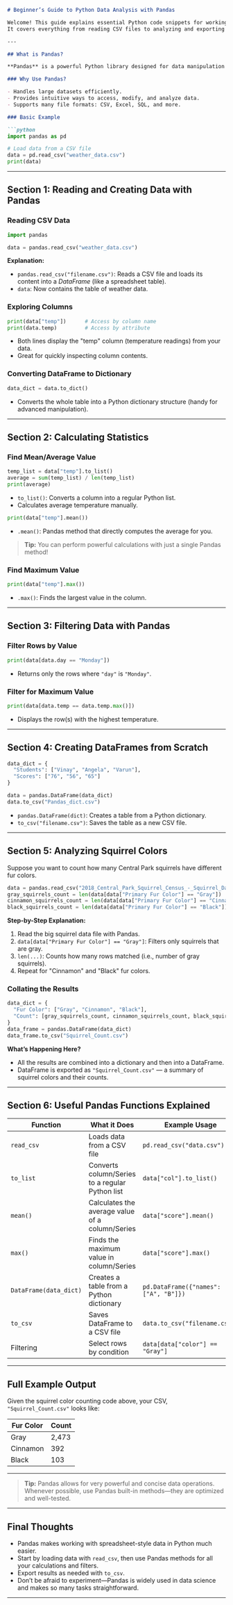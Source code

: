 
````markdown
# Beginner’s Guide to Python Data Analysis with Pandas

Welcome! This guide explains essential Python code snippets for working with tabular data using [Pandas](https://pandas.pydata.org/).
It covers everything from reading CSV files to analyzing and exporting data, with detailed comments at each step so even absolute beginners can follow along.

---

## What is Pandas?

**Pandas** is a powerful Python library designed for data manipulation and analysis. It simplifies tasks like reading and writing spreadsheet data, calculating statistics, filtering information, and more.

### Why Use Pandas?

- Handles large datasets efficiently.
- Provides intuitive ways to access, modify, and analyze data.
- Supports many file formats: CSV, Excel, SQL, and more.

### Basic Example

```python
import pandas as pd

# Load data from a CSV file
data = pd.read_csv("weather_data.csv")
print(data)
````

---

## Section 1: Reading and Creating Data with Pandas

### Reading CSV Data

```python
import pandas

data = pandas.read_csv("weather_data.csv")
```

**Explanation:**

* `pandas.read_csv("filename.csv")`: Reads a CSV file and loads its content into a *DataFrame* (like a spreadsheet table).
* `data`: Now contains the table of weather data.

### Exploring Columns

```python
print(data["temp"])      # Access by column name
print(data.temp)         # Access by attribute
```

* Both lines display the "temp" column (temperature readings) from your data.
* Great for quickly inspecting column contents.

### Converting DataFrame to Dictionary

```python
data_dict = data.to_dict()
```

* Converts the whole table into a Python dictionary structure (handy for advanced manipulation).

---

## Section 2: Calculating Statistics

### Find Mean/Average Value

```python
temp_list = data["temp"].to_list()
average = sum(temp_list) / len(temp_list)
print(average)
```

* `to_list()`: Converts a column into a regular Python list.
* Calculates average temperature manually.

```python
print(data["temp"].mean())
```

* `.mean()`: Pandas method that directly computes the average for you.

> **Tip:** You can perform powerful calculations with just a single Pandas method!

### Find Maximum Value

```python
print(data["temp"].max())
```

* `.max()`: Finds the largest value in the column.

---

## Section 3: Filtering Data with Pandas

### Filter Rows by Value

```python
print(data[data.day == "Monday"])
```

* Returns only the rows where `"day"` is `"Monday"`.

### Filter for Maximum Value

```python
print(data[data.temp == data.temp.max()])
```

* Displays the row(s) with the highest temperature.

---

## Section 4: Creating DataFrames from Scratch

```python
data_dict = {
  "Students": ["Vinay", "Angela", "Varun"],
  "Scores": ["76", "56", "65"]
}

data = pandas.DataFrame(data_dict)
data.to_csv("Pandas_dict.csv")
```

* `pandas.DataFrame(dict)`: Creates a table from a Python dictionary.
* `to_csv("filename.csv")`: Saves the table as a new CSV file.

---

## Section 5: Analyzing Squirrel Colors

Suppose you want to count how many Central Park squirrels have different fur colors.

```python
data = pandas.read_csv("2018_Central_Park_Squirrel_Census_-_Squirrel_Data.csv")
gray_squirrels_count = len(data[data["Primary Fur Color"] == "Gray"])
cinnamon_squirrels_count = len(data[data["Primary Fur Color"] == "Cinnamon"])
black_squirrels_count = len(data[data["Primary Fur Color"] == "Black"])
```

**Step-by-Step Explanation:**

1. Read the big squirrel data file with Pandas.
2. `data[data["Primary Fur Color"] == "Gray"]`: Filters only squirrels that are gray.
3. `len(...)`: Counts how many rows matched (i.e., number of gray squirrels).
4. Repeat for "Cinnamon" and "Black" fur colors.

### Collating the Results

```python
data_dict = {
  "Fur Color": ["Gray", "Cinnamon", "Black"],
  "Count": [gray_squirrels_count, cinnamon_squirrels_count, black_squirrels_count]
}
data_frame = pandas.DataFrame(data_dict)
data_frame.to_csv("Squirrel_Count.csv")
```

**What’s Happening Here?**

* All the results are combined into a dictionary and then into a DataFrame.
* DataFrame is exported as `"Squirrel_Count.csv"` — a summary of squirrel colors and their counts.

---

## Section 6: Useful Pandas Functions Explained

| Function               | What it Does                                    | Example Usage                         |
| ---------------------- | ----------------------------------------------- | ------------------------------------- |
| `read_csv`             | Loads data from a CSV file                      | `pd.read_csv("data.csv")`             |
| `to_list`              | Converts column/Series to a regular Python list | `data["col"].to_list()`               |
| `mean()`               | Calculates the average value of a column/Series | `data["score"].mean()`                |
| `max()`                | Finds the maximum value in column/Series        | `data["score"].max()`                 |
| `DataFrame(data_dict)` | Creates a table from a Python dictionary        | `pd.DataFrame({"names": ["A", "B"]})` |
| `to_csv`               | Saves DataFrame to a CSV file                   | `data.to_csv("filename.csv")`         |
| Filtering              | Select rows by condition                        | `data[data["color"] == "Gray"]`       |

---

## Full Example Output

Given the squirrel color counting code above, your CSV, `"Squirrel_Count.csv"` looks like:

| Fur Color | Count |
| --------- | ----- |
| Gray      | 2,473 |
| Cinnamon  | 392   |
| Black     | 103   |

---

> **Tip:** Pandas allows for very powerful and concise data operations. Whenever possible, use Pandas built-in methods—they are optimized and well-tested.

---

## Final Thoughts

* Pandas makes working with spreadsheet-style data in Python much easier.
* Start by loading data with `read_csv`, then use Pandas methods for all your calculations and filters.
* Export results as needed with `to_csv`.
* Don’t be afraid to experiment—Pandas is widely used in data science and makes so many tasks straightforward.
---
